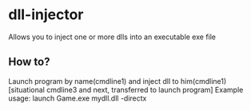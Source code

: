 # dll-injector
Allows you to inject one or more dlls into an executable exe file

## How to?
Launch program by name(cmdline1) and inject dll to him(cmdline1) [situational cmdline3 and next, transferred to launch program]
Example usage:
  launch Game.exe mydll.dll -directx